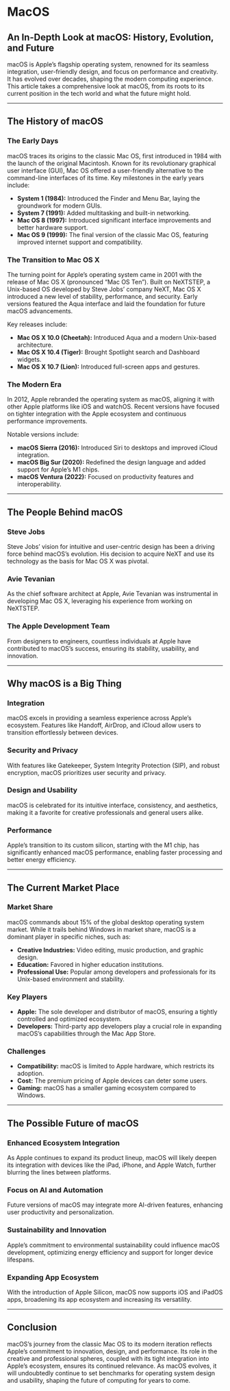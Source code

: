 # MacOS

## An In-Depth Look at macOS: History, Evolution, and Future

macOS is Apple’s flagship operating system, renowned for its seamless integration, user-friendly design, and focus on performance and creativity. It has evolved over decades, shaping the modern computing experience. This article takes a comprehensive look at macOS, from its roots to its current position in the tech world and what the future might hold.

---

## The History of macOS

### The Early Days
macOS traces its origins to the classic Mac OS, first introduced in 1984 with the launch of the original Macintosh. Known for its revolutionary graphical user interface (GUI), Mac OS offered a user-friendly alternative to the command-line interfaces of its time. Key milestones in the early years include:

- **System 1 (1984):** Introduced the Finder and Menu Bar, laying the groundwork for modern GUIs.
- **System 7 (1991):** Added multitasking and built-in networking.
- **Mac OS 8 (1997):** Introduced significant interface improvements and better hardware support.
- **Mac OS 9 (1999):** The final version of the classic Mac OS, featuring improved internet support and compatibility.

### The Transition to Mac OS X
The turning point for Apple’s operating system came in 2001 with the release of Mac OS X (pronounced “Mac OS Ten”). Built on NeXTSTEP, a Unix-based OS developed by Steve Jobs’ company NeXT, Mac OS X introduced a new level of stability, performance, and security. Early versions featured the Aqua interface and laid the foundation for future macOS advancements.

Key releases include:

- **Mac OS X 10.0 (Cheetah):** Introduced Aqua and a modern Unix-based architecture.
- **Mac OS X 10.4 (Tiger):** Brought Spotlight search and Dashboard widgets.
- **Mac OS X 10.7 (Lion):** Introduced full-screen apps and gestures.

### The Modern Era
In 2012, Apple rebranded the operating system as macOS, aligning it with other Apple platforms like iOS and watchOS. Recent versions have focused on tighter integration with the Apple ecosystem and continuous performance improvements.

Notable versions include:

- **macOS Sierra (2016):** Introduced Siri to desktops and improved iCloud integration.
- **macOS Big Sur (2020):** Redefined the design language and added support for Apple’s M1 chips.
- **macOS Ventura (2022):** Focused on productivity features and interoperability.

---

## The People Behind macOS

### Steve Jobs
Steve Jobs’ vision for intuitive and user-centric design has been a driving force behind macOS’s evolution. His decision to acquire NeXT and use its technology as the basis for Mac OS X was pivotal.

### Avie Tevanian
As the chief software architect at Apple, Avie Tevanian was instrumental in developing Mac OS X, leveraging his experience from working on NeXTSTEP.

### The Apple Development Team
From designers to engineers, countless individuals at Apple have contributed to macOS’s success, ensuring its stability, usability, and innovation.

---

## Why macOS is a Big Thing

### Integration
macOS excels in providing a seamless experience across Apple’s ecosystem. Features like Handoff, AirDrop, and iCloud allow users to transition effortlessly between devices.

### Security and Privacy
With features like Gatekeeper, System Integrity Protection (SIP), and robust encryption, macOS prioritizes user security and privacy.

### Design and Usability
macOS is celebrated for its intuitive interface, consistency, and aesthetics, making it a favorite for creative professionals and general users alike.

### Performance
Apple’s transition to its custom silicon, starting with the M1 chip, has significantly enhanced macOS performance, enabling faster processing and better energy efficiency.

---

## The Current Market Place

### Market Share
macOS commands about 15% of the global desktop operating system market. While it trails behind Windows in market share, macOS is a dominant player in specific niches, such as:

- **Creative Industries:** Video editing, music production, and graphic design.
- **Education:** Favored in higher education institutions.
- **Professional Use:** Popular among developers and professionals for its Unix-based environment and stability.

### Key Players
- **Apple:** The sole developer and distributor of macOS, ensuring a tightly controlled and optimized ecosystem.
- **Developers:** Third-party app developers play a crucial role in expanding macOS’s capabilities through the Mac App Store.

### Challenges
- **Compatibility:** macOS is limited to Apple hardware, which restricts its adoption.
- **Cost:** The premium pricing of Apple devices can deter some users.
- **Gaming:** macOS has a smaller gaming ecosystem compared to Windows.

---

## The Possible Future of macOS

### Enhanced Ecosystem Integration
As Apple continues to expand its product lineup, macOS will likely deepen its integration with devices like the iPad, iPhone, and Apple Watch, further blurring the lines between platforms.

### Focus on AI and Automation
Future versions of macOS may integrate more AI-driven features, enhancing user productivity and personalization.

### Sustainability and Innovation
Apple’s commitment to environmental sustainability could influence macOS development, optimizing energy efficiency and support for longer device lifespans.

### Expanding App Ecosystem
With the introduction of Apple Silicon, macOS now supports iOS and iPadOS apps, broadening its app ecosystem and increasing its versatility.

---

## Conclusion
macOS’s journey from the classic Mac OS to its modern iteration reflects Apple’s commitment to innovation, design, and performance. Its role in the creative and professional spheres, coupled with its tight integration into Apple’s ecosystem, ensures its continued relevance. As macOS evolves, it will undoubtedly continue to set benchmarks for operating system design and usability, shaping the future of computing for years to come.